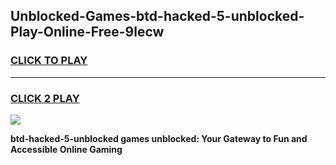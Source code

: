 
## Unblocked-Games-btd-hacked-5-unblocked-Play-Online-Free-9lecw
<h3>
<a href="https://premium76.site?title=btd-hacked-5-unblocked&ref=26A">CLICK TO PLAY</a></h3>
<hr>

<h3>
<a href="https://premium76.site?title=btd-hacked-5-unblocked&ref=26A">CLICK 2 PLAY</a>
  
</h3>

<a href="https://premium76.site?title=btd-hacked-5-unblocked&ref=26A"><img src="https://clearcache.store/games.png"></a>


**btd-hacked-5-unblocked games unblocked: Your Gateway to Fun and Accessible Online Gaming**

